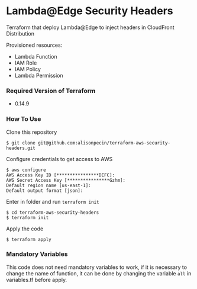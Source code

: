 # Lambda@Edge Security Headers 
Terraform that deploy Lambda@Edge to inject headers in CloudFront Distribution

Provisioned resources:
* Lambda Function
* IAM Role
* IAM Policy
* Lambda Permission

### Required Version of Terraform
* 0.14.9

### How To Use 
Clone this repository
```shell
$ git clone git@github.com:alisonpecin/terraform-aws-security-headers.git
```

Configure credentials to get access to AWS
```shell
$ aws configure
AWS Access Key ID [****************DEFC]: 
AWS Secret Access Key [****************Gzhm]: 
Default region name [us-east-1]: 
Default output format [json]: 
``` 

Enter in folder and run ```terraform init```
```shell
$ cd terraform-aws-security-headers
$ terraform init
```

Apply the code
```shell
$ terraform apply 
```

### Mandatory Variables
This code does not need mandatory variables to work, if it is necessary to change the name of function, it can be done by changing the variable ```all``` in variables.tf before apply.

